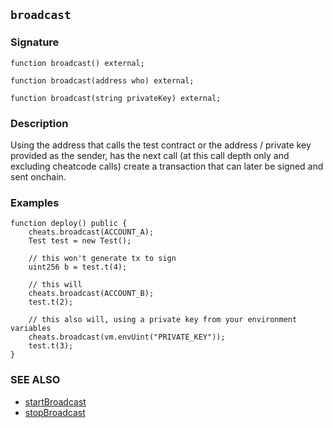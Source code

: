 ## `broadcast`

### Signature

```solidity
function broadcast() external;
```

```solidity
function broadcast(address who) external;
```

```solidity
function broadcast(string privateKey) external;
```

### Description

Using the address that calls the test contract or the address / private key provided
as the sender, has the next call (at this call depth only and excluding cheatcode calls) create a
transaction that can later be signed and sent onchain.

### Examples

```solidity
function deploy() public {
    cheats.broadcast(ACCOUNT_A);
    Test test = new Test();

    // this won't generate tx to sign
    uint256 b = test.t(4);

    // this will
    cheats.broadcast(ACCOUNT_B);
    test.t(2);

    // this also will, using a private key from your environment variables
    cheats.broadcast(vm.envUint("PRIVATE_KEY"));
    test.t(3);
} 
```

### SEE ALSO

- [startBroadcast](./start-broadcast.md)
- [stopBroadcast](./stop-broadcast.md)
